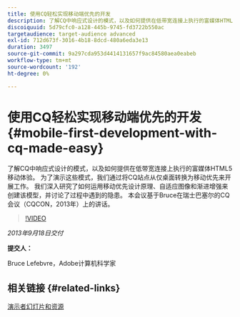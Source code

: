 ```yaml
---
title: 使用CQ轻松实现移动端优先的开发
description: 了解CQ中响应式设计的模式，以及如何提供在低带宽连接上执行的富媒体HTML5移动体验。 为了演示这些模式，我们通过将CQ站点从仅桌面转换为移动优先来开展工作。 我们深入研究了如何运用移动优先设计原理、自适应图像和渐进增强来创建该模型，并讨论了过程中遇到的隐患。 本会议基于Bruce在瑞士巴塞尔的CQ会议（CQCON，2013年）上的讲话。
discoiquuid: 5d79cfc0-a128-445b-9745-fd3722b550ac
targetaudience: target-audience advanced
exl-id: 712d673f-3016-4b18-8dcd-480a6eda3e13
duration: 3497
source-git-commit: 9a297cda953d4414131657f9ac84580aea0eabeb
workflow-type: tm+mt
source-wordcount: '192'
ht-degree: 0%

---
```


# 使用CQ轻松实现移动端优先的开发{#mobile-first-development-with-cq-made-easy}

了解CQ中响应式设计的模式，以及如何提供在低带宽连接上执行的富媒体HTML5移动体验。 为了演示这些模式，我们通过将CQ站点从仅桌面转换为移动优先来开展工作。 我们深入研究了如何运用移动优先设计原理、自适应图像和渐进增强来创建该模型，并讨论了过程中遇到的隐患。 本会议基于Bruce在瑞士巴塞尔的CQ会议（CQCON，2013年）上的讲话。

>[!VIDEO](https://video.tv.adobe.com/v/19572/?quality=9)

*2013年9月18日交付*

**提交人：**

Bruce Lefebvre，Adobe计算机科学家

## 相关链接 {#related-links}

[演示者幻灯片和资源](https://brucelefebvre.com/blog/2013/09/18/cq-gems-mobile-first-development/)
